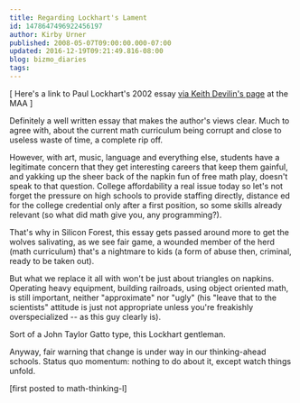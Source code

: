 ```yaml
---
title: Regarding Lockhart's Lament
id: 1478647496922456197
author: Kirby Urner
published: 2008-05-07T09:00:00.000-07:00
updated: 2016-12-19T09:21:49.816-08:00
blog: bizmo_diaries
tags: 
---
```


[ Here's a link to Paul Lockhart's 2002 essay [via Keith Devilin's page](http://www.maa.org/devlin/devlin_03_08.html) at the MAA ]

Definitely a well written essay that makes the author's views clear. Much to agree with, about the current math curriculum being corrupt and close to useless waste of time, a complete rip off.

However, with art, music, language and everything else, students have a legitimate concern that they get interesting careers that keep them gainful, and yakking up the sheer back of the napkin fun of free math play, doesn't speak to that question. College affordability a real issue today so let's not forget the pressure on high schools to provide staffing directly, distance ed for the college credential only after a first position, so some skills already relevant (so what did math give you, any programming?).

That's why in Silicon Forest, this essay gets passed around more to get the wolves salivating, as we see fair game, a wounded member of the herd (math curriculum) that's a nightmare to kids (a form of abuse then, criminal, ready to be taken out).

But what we replace it all with won't be just about triangles on napkins.  Operating heavy equipment, building railroads, using object oriented math, is still important, neither "approximate" nor "ugly" (his "leave that to the scientists" attitude is just not appropriate unless you're freakishly overspecialized -- as this guy clearly is).

Sort of a John Taylor Gatto type, this Lockhart gentleman.

Anyway, fair warning that change is under way in our thinking-ahead schools.  Status quo momentum:  nothing to do about it, except watch things unfold.

[first posted to math-thinking-l]